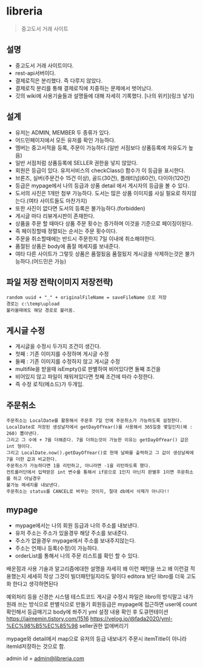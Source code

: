# libreria
> 중고도서 거래 사이트

## 설명
* 중고도서 거래 사이트이다.
* rest-api서버이다.
* 결제로직은 분리했다. 즉 다루지 않았다.
* 결제로직 분리를 통해 결제로직에 치중하는 문제에서 벗어났다.
* 깃의 wiki에 사용기술들과 설명들에 대해 자세히 기록했다.
[나의 위키](링크 넣기)

## 설계
* 유저는 ADMIN, MEMBER 두 종류가 있다.
* 어드민페이지에서 모든 유저를 확인 가능하다.
* 멤버는 중고서적을 등록, 주문이 가능하다.(일반 서점보다 상품등록에 자유도가 높음)
* 일반 서점처럼 상품등록에 SELLER 권한을 넣지 않았다.
* 회원은 등급이 있다. 유저서비스의 checkClass() 함수가 이 등급을 표시한다.
* 브론즈, 실버(주문건수 15건 이상), 골드(30건), 플래티넘(60건), 다이아(120건)
* 등급은 mypage에서 나의 등급과 상품 detail 에서 게시자의 등급을 볼 수 있다.
* 도서의 사진은 1개만 첨부 가능하다. 도서는 많은 상품 이미지를 사실 필요로 하지않는다.(여타 사이트들도 마찬가지)
* 또한 사진이 없다면 도서의 등록은 불가능하다.(forbidden)
* 게시글 마다 리뷰게시판이 존재한다.
* 상품을 주문 할 때마다 상품 주문 횟수는 증가하며 이것을 기준으로 페이징이된다.
* 즉 페이징할때 정렬되는 순서는 주문 횟수이다.
* 주문을 취소할때에는 반드시 주문한지 7일 이내에 취소해야한다.
* 품절된 상품은 body에 품절 메세지를 보내준다.
* 여타 다른 사이트가 그렇듯 상품은 품절됬음 품절됬지 게시글을 삭제하는것은 불가능하다.(어드민은 가능)

## 파일 저장 전략(이미지 저장전략)
```
random uuid + "_" + originalFileName = saveFileName 으로 저장
경로는 c:\temp\upload
불러올때에도 해당 경로로 불러옴.
```

## 게시글 수정
* 게시글을 수정시 두가지 조건이 생긴다.
* 첫째 : 기존 이미지를 수정하며 게시글 수정
* 둘째 : 기존 이미지를 수정하지 않고 게시글 수정
* multifile을 받을때 isEmpty()로 판별하여 비어있다면 둘째 조건을
* 비어있지 않고 파일이 채워져있다면 첫째 조건에 따라 수정한다.
* 즉 수정 로직(메소드)가 두개임.

## 주문취소
```
주문취소는 LocalDate를 활용해서 주문후 7일 안에 주문취소가 가능하도록 설정한다.
LocalDate로 저장된 생성날자에서 getDayOfYear()를 사용해서 365일중 몇일인지(예 : 260) 뽑아낸다.
그리고 그 수에 + 7을 더해준다. 7을 더하는것이 가능한 이유는 getDayOfYear() 값은 int 형이다.
그리고 LocalDate.now().getDayOfYear()로 현재 날짜를 출력하고 그 값이 생성날짜에 7을 더한 값과 비교한다.
주문취소가 가능하다면 1을 리턴하고, 아니라면 -1을 리턴하도록 했다.
컨트롤러단에서 입력받은 int 변수를 통해서 if문으로 1인지 아닌지 판별후 1이면 주문취소를 하고 아닐경우 
불가능 메세지를 내보낸다.
주문취소는 status를 CANCEL로 바꾸는 것이지, 절대 db에서 삭제가 아니다!!
```

## mypage
* mypage에서는 나의 회원 등급과 나의 주소를 내보낸다.
* 유저 주소는 주소가 있을경우 해당 주소를 보내준다.
* 주소가 없을경우 mypage에서 주소를 보내주지않는다.
* 주소는 언제나 등록(수정)이 가능하다.
* orderList를 통해서 나의 주문 리스트를 확인 할 수 있다.

배운점과 사용 기술과 알고리즘에대한 설명을 자세히
왜 이런 패턴을 쓰고 왜 이런걸 적용했는지 세세히 작상
그것이 빌더패턴일지라도 말이다
editora 보단 libro를 더욱 고도화 한다고 생각하면된다

예외처리 등을 신경쓴 시스템
테스트코드
게시글 수정시 파일은 libro의 방식말고 내가 원래 쓰는 방식으로 판별식으로 만들기
회원등급은 mypage에 접근하면 user에 count 확인해서 등급매기고 body에 쏴주기
yml 설정 내용 확인 후 도큐먼테이션
https://jaimemin.tistory.com/1516
https://velog.io/@fada2020/yml-%EC%98%B5%EC%85%98
seller권한 없애버리기

mypage와 detail에서 map으로 유저의 등급 내보내기
주문시 itemTitle이 아니라 itemId저장하는 것으로 함.

admin id = admin@libreria.com